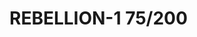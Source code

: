 # REBELLION-1                                                                                                           75/200
